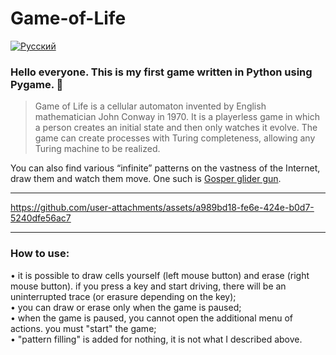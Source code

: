# Game-of-Life

[![Русский](https://img.shields.io/badge/Перевод-Русский-success?style=for-the-badge&color=991b1b)](README.md)

### Hello everyone. This is my first game written in Python using Pygame. 🐍

> Game of Life is a cellular automaton invented by English mathematician John Conway in 1970. It is a playerless game in which a person creates an initial state and then only watches it evolve. The game can create processes with Turing completeness, allowing any Turing machine to be realized.

You can also find various “infinite” patterns on the vastness of the Internet, draw them and watch them move. One such is [Gosper glider gun](https://studme.org/htm/img/33/5860/planernoe-ruzhe-gospera.png).

---

https://github.com/user-attachments/assets/a989bd18-fe6e-424e-b0d7-5240dfe56ac7

---

### How to use:  
• it is possible to draw cells yourself (left mouse button) and erase (right mouse button). if you press a key and start driving, there will be an uninterrupted trace (or erasure depending on the key);  
• you can draw or erase only when the game is paused;  
• when the game is paused, you cannot open the additional menu of actions. you must "start" the game;  
• "pattern filling" is added for nothing, it is not what I described above.
